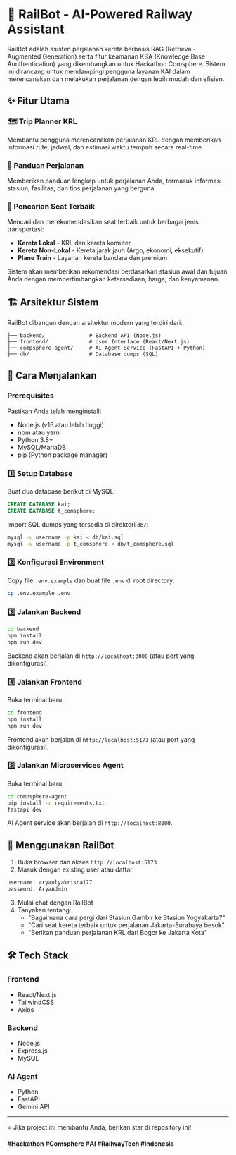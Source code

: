 # 🚄 RailBot - AI-Powered Railway Assistant

RailBot adalah asisten perjalanan kereta berbasis RAG (Retrieval-Augmented Generation) serta fitur keamanan KBA (Knowledge Base Aunthentication) yang dikembangkan untuk Hackathon Comsphere. Sistem ini dirancang untuk mendampingi pengguna layanan KAI dalam merencanakan dan melakukan perjalanan dengan lebih mudah dan efisien.

## ✨ Fitur Utama

### 🗺️ Trip Planner KRL
Membantu pengguna merencanakan perjalanan KRL dengan memberikan informasi rute, jadwal, dan estimasi waktu tempuh secara real-time.

### 🧭 Panduan Perjalanan
Memberikan panduan lengkap untuk perjalanan Anda, termasuk informasi stasiun, fasilitas, dan tips perjalanan yang berguna.

### 🎫 Pencarian Seat Terbaik
Mencari dan merekomendasikan seat terbaik untuk berbagai jenis transportasi:
- **Kereta Lokal** - KRL dan kereta komuter
- **Kereta Non-Lokal** - Kereta jarak jauh (Argo, ekonomi, eksekutif)
- **Plane Train** - Layanan kereta bandara dan premium

Sistem akan memberikan rekomendasi berdasarkan stasiun awal dan tujuan Anda dengan mempertimbangkan ketersediaan, harga, dan kenyamanan.

## 🏗️ Arsitektur Sistem

RailBot dibangun dengan arsitektur modern yang terdiri dari:

```
├── backend/              # Backend API (Node.js)
├── frontend/             # User Interface (React/Next.js)
├── compsphere-agent/     # AI Agent Service (FastAPI + Python)
├── db/                   # Database dumps (SQL)
```

## 🚀 Cara Menjalankan

### Prerequisites

Pastikan Anda telah menginstall:
- Node.js (v16 atau lebih tinggi)
- npm atau yarn
- Python 3.8+
- MySQL/MariaDB
- pip (Python package manager)

### 1️⃣ Setup Database

Buat dua database berikut di MySQL:

```sql
CREATE DATABASE kai;
CREATE DATABASE t_comsphere;
```

Import SQL dumps yang tersedia di direktori `db/`:

```bash
mysql -u username -p kai < db/kai.sql
mysql -u username -p t_comsphere < db/t_comsphere.sql
```

### 2️⃣ Konfigurasi Environment

Copy file `.env.example` dan buat file `.env` di root directory:

```bash
cp .env.example .env
```

### 3️⃣ Jalankan Backend

```bash
cd backend
npm install
npm run dev
```

Backend akan berjalan di `http://localhost:3000` (atau port yang dikonfigurasi).

### 4️⃣ Jalankan Frontend

Buka terminal baru:

```bash
cd frontend
npm install
npm run dev
```

Frontend akan berjalan di `http://localhost:5173` (atau port yang dikonfigurasi).

### 5️⃣ Jalankan Microservices Agent

Buka terminal baru:

```bash
cd compsphere-agent
pip install -r requirements.txt
fastapi dev
```

AI Agent service akan berjalan di `http://localhost:8000`.

## 📱 Menggunakan RailBot

1. Buka browser dan akses `http://localhost:5173`
2. Masuk dengan existing user atau daftar
```bash
username: aryaulyakrisna177
password: AryaAdmin
```
3. Mulai chat dengan RailBot
4. Tanyakan tentang:
   - "Bagaimana cara pergi dari Stasiun Gambir ke Stasiun Yogyakarta?"
   - "Cari seat kereta terbaik untuk perjalanan Jakarta-Surabaya besok"
   - "Berikan panduan perjalanan KRL dari Bogor ke Jakarta Kota"

## 🛠️ Tech Stack

### Frontend
- React/Next.js
- TailwindCSS
- Axios

### Backend
- Node.js
- Express.js
- MySQL

### AI Agent
- Python
- FastAPI
- Gemini API
---

⭐ Jika project ini membantu Anda, berikan star di repository ini!

**#Hackathon #Comsphere #AI #RailwayTech #Indonesia**
